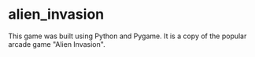 # alien_invasion

This game was built using Python and Pygame. It is a copy of the popular arcade game "Alien Invasion".
